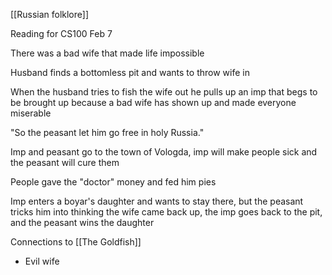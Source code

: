 [[Russian folklore]]

Reading for CS100 Feb 7


There was a bad wife that made life impossible

Husband finds a bottomless pit and wants to throw wife in

When the husband tries to fish the wife out he pulls up an imp that begs to be brought up because a bad wife has shown up and made everyone miserable

"So the peasant let him go free in holy Russia."

Imp and peasant go to the town of Vologda, imp will make people sick and the peasant will cure them

People gave the "doctor" money and fed him pies

Imp enters a boyar's daughter and wants to stay there, but the peasant tricks him into thinking the wife came back up, the imp goes back to the pit, and the peasant wins the daughter



Connections to [[The Goldfish]] 
- Evil wife